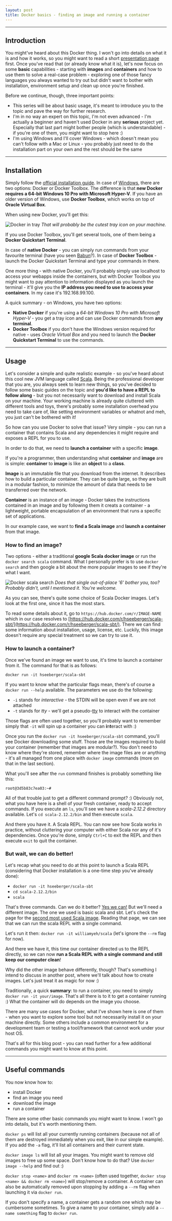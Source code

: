 ```yaml
---
layout: post
title: Docker basics - finding an image and running a container
---
```


---
## Introduction

You might've heard about this Docker thing. I won't go into details on what it is and how it works, so you might want to read a short [presentation page](https://www.docker.com/what-docker) first. Once you've read that (or already know what it is), let's now focus on some **basic** capabilities - starting with **images** and **containers** and how to use them to solve a real-case problem - exploring one of those fancy languages you always wanted to try out but didn't want to bother with installation, environment setup and clean up once you're finished.

Before we continue, though, three important points:
- This series will be about basic usage, it's meant to introduce you to the topic and pave the way for further research.
- I'm in no way an expert on this topic, I'm not even advanced - I'm actually a beginner and haven't used Docker in any **serious** project yet. Especially that last part might bother people (which is understandable) - if you're one of them, you might want to stop here :)
- I'm using Windows and I'll cover Windows - which doesn't mean you can't follow with a Mac or Linux - you probably just need to do the installation part on your own and the rest should be the same

---
## Installation

Simply follow the [official installation guide](https://docs.docker.com/engine/installation/). In case of [Windows](https://docs.docker.com/docker-for-windows/install/), there are two options: Docker or Docker Toolbox. The difference is that **new Docker requires a 64-bit Windows 10 Pro with Microsoft Hyper-V**. If you have an older version of Windows, use **Docker Toolbox**, which works on top of **Oracle Virtual Box**.

When using new Docker, you'll get this:

![Docker in tray]({{site.baseurl}}/public/images/docker_tray.png)
*That will probably be the cutest tray icon on your machine.*

If you use Docker Toolbox, you'll get several tools, one of them being a **Docker Quickstart Terminal**.

In case of **native Docker** - you can simply run commands from your favourite terminal (have you seen [Babun](http://babun.github.io/)?). In case of **Docker Toolbox** - launch the Docker Quickstart Terminal and type your commands in there.

One more thing - with native Docker, you'll probably simply use localhost to access your webapps inside the containers, but with Docker Toolbox you might want to pay attention to information displayed as you launch the terminal - it'll give you the **IP address you need to use to access your containers**. In my case it's 192.168.99.100.

A quick summary - on Windows, you have two options:
- **Native Docker** if you're using a *64-bit Windows 10 Pro with Microsoft Hyper-V* - you get a tray icon and can use Docker commands from **any terminal**.
- **Docker Toolbox** if you don't have the Windows version required for native - uses *Oracle Virtual Box* and you need to launch the **Docker Quickstart Terminal** to use the commands.

---
## Usage

Let's consider a simple and quite realistic example - so you've heard about this cool new JVM language called [Scala](https://www.scala-lang.org/). Being the professional developer that you are, you always seek to learn new things, so you've decided to follow some basic guides on the topic and **you'd like to have a REPL to follow along** - but you not necessarily want to download and install Scala on your machine. Your working machine is already quite cluttered with different tools and toys, there's probably some installation overhead you need to take care of, like setting environment variables or whatnot and meh, you just can't be bothered with it!

So how can you use Docker to solve that issue? Very simple - you can run a container that contains Scala and any dependencies it might require and exposes a REPL for you to use.

In order to do that, we need to **launch a container** with a specific **image**.

If you're a programmer, then understanding what **container** and **image** are is simple: **container** to **image** is like an **object** to a **class**.

**Image** is an immutable file that you download from the internet. It describes how to build a particular container. They can be quite large, so they are built in a modular fashion, to minimize the amount of data that needs to be transferred over the network.

**Container** is an instance of an image - Docker takes the instructions contained in an image and by following them it creats a container - a lightweight, portable encapsulation of an environment that runs a specific set of applications.

In our example case, we want to **find a Scala image** and **launch a container** from that image.

### How to find an image?

Two options - either a traditional **google Scala docker image** or run the `docker search scala` command. What I personally prefer is to use `docker search` and then google a bit about the more popular images to see if they're what I want.

![Docker scala search]({{site.baseurl}}/public/images/docker_search.png)
*Does that single out-of-place '6' bother you, too? Probably didn't, until I mentioned it. You're welcome.*

As you can see, there's quite some choice of Scala Docker images. Let's look at the first one, since it has the most stars.

To read some details about it, go to `https://hub.docker.com/r/IMAGE-NAME` which in our case resolves to [https://hub.docker.com/r/hseeberger/scala-sbt/](https://hub.docker.com/r/hseeberger/scala-sbt/). There we can find some information about installation, usage, license, etc. Luckily, this image doesn't require any special treatment so we can try to use it.

### How to launch a container?

Once we've found an image we want to use, it's time to launch a container from it. The command for that is as follows:

`docker run -it hseeberger/scala-sbt`

If you want to know what the particular flags mean, there's of course a `docker run --help` available. The parameters we use do the following:
- `-i` stands for *interactive* - the STDIN will be open even if we are not attached
- `-t` stands for *tty* - we'll get a pseudo-[tty](https://en.wikipedia.org/wiki/TTY) to interact with the container

Those flags are often used together, so you'll probably want to remember simply that `-it` will spin up a container you can **i**n**t**eract with :)

Once you run the `docker run -it hseeberger/scala-sbt` command, you'll see Docker downloading some stuff. Those are the images required to build your container (remember that images are modular?). You don't need to know where they're stored, remember where the image files are or anything - it's all managed from one place with `docker image` commands (more on that in the last section).

What you'll see after the `run` command finishes is probably something like this:

`root@3d5b83c7ea03:~# `

All of that trouble just to get a different command prompt? :) Obviously not, what you have here is a shell of your fresh container, ready to accept commands. If you execute an `ls`, you'll see we have a *scala-2.12.2* directory available. Let's `cd scala-2.12.2/bin` and then execute `scala`.

And there you have it. A Scala REPL. You can now see how Scala works in practice, without cluttering your computer with either Scala nor any of it's dependencies. Once you're done, simply `Ctrl+C` to exit the REPL and then execute `exit` to quit the container.

### But wait, we can do better!

Let's recap what you need to do at this point to launch a Scala REPL (considering that Docker installation is a one-time step you've already done):
- `docker run -it hseeberger/scala-sbt`
- `cd scala-2.12.2/bin`
- `scala`

That's three commands. Can we do it better? [Yes we can!](http://www.theblaze.com/wp-content/uploads/2012/01/obama-yes-we-can_04-nov-08.jpg) But we'll need a different image. The one we used is basic scala and sbt. Let's check the page for the [second most used Scala image](https://hub.docker.com/r/williamyeh/scala/). Reading that page, we can see that we can run the scala REPL with a single command.

Let's run it then: `docker run -it williamyeh/scala` (let's ignore the `--rm` flag for now).

And there we have it, this time our container directed us to the REPL directly, so we can now **run a Scala REPL with a single command and still keep our computer clean**!

Why did the other image behave differently, though? That's something I intend to discuss in another post, where we'll talk about how to create images. Let's just treat it as magic for now :)

Traditionally, a quick **summary**: to run a container, you need to simply `docker run -it your/image`. That's all there is to it to get a container running :) What the container will do depends on the image you choose.

There are many use cases for Docker, what I've shown here is one of them - when you want to explore some tool but not necessarily install it on your machine directly. Some others include a common environment for a development team or testing a tool/framework that cannot work under your host OS.

That's all for this blog post - you can read further for a few additional commands you might want to know at this point.

---
## Useful commands

You now know how to:
- install Docker
- find an image you need
- download the image
- run a container

There are some other basic commands you might want to know. I won't go into details, but it's worth mentioning them.

`docker ps` will list all your currently running containers (because not all of them are destroyed immediately when you exit, like in our simple example). If you add the `-a` flag, it'll list all containers and their current state.

`docker image ls` will list all your images. You might want to remove old images to free up some space. Don't know how to do that? Use `docker image --help` and find out :)

`docker stop <name>` and `docker rm <name>` (often used together, `docker stop <name> && docker rm <name>`) will stop/remove a container. A container can also be automatically removed upon stopping by adding a `--rm` flag when launching it via `docker run`.

If you don't specify a name, a container gets a random one which may be cumbersome sometimes. To give a name to your container, simply add a `--name something` flag to `docker run`.